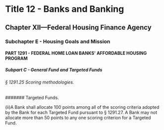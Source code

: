 
# Title 12 - Banks and Banking
## Chapter XII—Federal Housing Finance Agency
### Subchapter E - Housing Goals and Mission
#### PART 1291 - FEDERAL HOME LOAN BANKS' AFFORDABLE HOUSING PROGRAM
##### Subpart C - General Fund and Targeted Funds
###### § 1291.25 Scoring methodologies.
####### Targeted Funds.

(ii)A Bank shall allocate 100 points among all of the scoring criteria adopted by the Bank for each Targeted Fund pursuant to § 1291.27. A Bank may not allocate more than 50 points to any one scoring criterion for a Targeted Fund.
